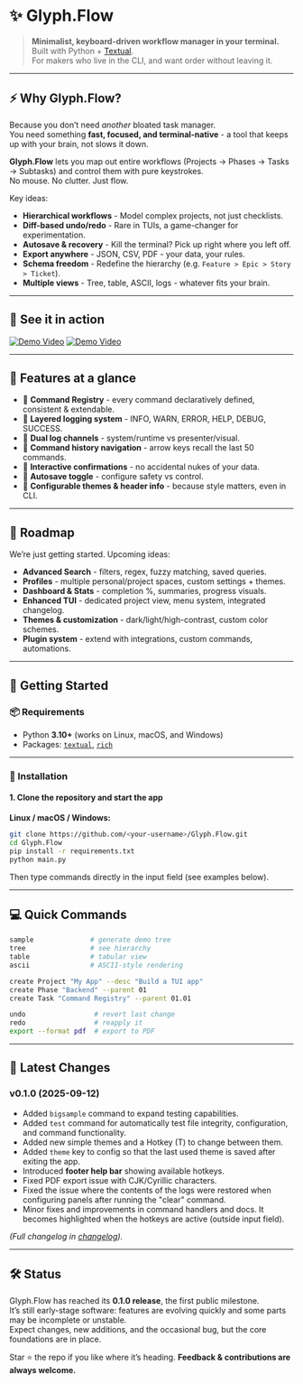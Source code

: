 # ✨ Glyph.Flow

> **Minimalist, keyboard-driven workflow manager in your terminal.**  
> Built with Python + [Textual](https://github.com/Textualize/textual).  
> For makers who live in the CLI, and want order without leaving it.  

---

## ⚡ Why Glyph.Flow?

Because you don’t need *another* bloated task manager.  
You need something **fast, focused, and terminal-native** - a tool that keeps up with your brain, not slows it down.

**Glyph.Flow** lets you map out entire workflows (Projects → Phases → Tasks → Subtasks) and control them with pure keystrokes.  
No mouse. No clutter. Just flow.  

Key ideas:
- **Hierarchical workflows** - Model complex projects, not just checklists.
- **Diff-based undo/redo** - Rare in TUIs, a game-changer for experimentation.
- **Autosave & recovery** - Kill the terminal? Pick up right where you left off.
- **Export anywhere** - JSON, CSV, PDF - your data, your rules.
- **Schema freedom** - Redefine the hierarchy (e.g. `Feature > Epic > Story > Ticket`).
- **Multiple views** - Tree, table, ASCII, logs - whatever fits your brain.  

---

## 🎥 See it in action

[![Demo Video](https://img.shields.io/badge/▶-Watch%20the%20demo-red)](https://github.com/user-attachments/assets/0a706a5a-91e9-4f22-8f0c-a5ba3e3c483a)
[![Demo Video](https://img.shields.io/badge/▶-Watch%20the%20demo-red)](https://github.com/user-attachments/assets/cff273d6-08d5-4c76-a296-e0eb02c6004e)

---

## 🧩 Features at a glance

- 🔹 **Command Registry** - every command declaratively defined, consistent & extendable.  
- 🔹 **Layered logging system** - INFO, WARN, ERROR, HELP, DEBUG, SUCCESS.  
- 🔹 **Dual log channels** - system/runtime vs presenter/visual.  
- 🔹 **Command history navigation** - arrow keys recall the last 50 commands.  
- 🔹 **Interactive confirmations** - no accidental nukes of your data.  
- 🔹 **Autosave toggle** - configure safety vs control.  
- 🔹 **Configurable themes & header info** - because style matters, even in CLI.  

---

## 🧭 Roadmap

We’re just getting started. Upcoming ideas:

- **Advanced Search** - filters, regex, fuzzy matching, saved queries.  
- **Profiles** - multiple personal/project spaces, custom settings + themes.  
- **Dashboard & Stats** - completion %, summaries, progress visuals.  
- **Enhanced TUI** - dedicated project view, menu system, integrated changelog.  
- **Themes & customization** - dark/light/high-contrast, custom color schemes.  
- **Plugin system** - extend with integrations, custom commands, automations.  

---

## 🚀 Getting Started

### 📦 Requirements
- Python **3.10+** (works on Linux, macOS, and Windows)
- Packages: [`textual`](https://github.com/Textualize/textual), [`rich`](https://github.com/Textualize/rich)

---

### 🔽 Installation

#### 1. Clone the repository and start the app
**Linux / macOS / Windows:**
```bash
git clone https://github.com/<your-username>/Glyph.Flow.git
cd Glyph.Flow
pip install -r requirements.txt
python main.py

```

Then type commands directly in the input field (see examples below).

---

## 💻 Quick Commands

```bash
sample              # generate demo tree
tree                # see hierarchy
table               # tabular view
ascii               # ASCII-style rendering

create Project "My App" --desc "Build a TUI app"  
create Phase "Backend" --parent 01  
create Task "Command Registry" --parent 01.01  

undo                 # revert last change
redo                 # reapply it
export --format pdf  # export to PDF
```

---

## 📜 Latest Changes

### v0.1.0 (2025-09-12)
- Added `bigsample` command to expand testing capabilities.
- Added `test` command for automatically test file integrity, configuration, and command functionality.
- Added new simple themes and a Hotkey (T) to change between them.
- Added `theme` key to config so that the last used theme is saved after exiting the app.
- Introduced **footer help bar** showing available hotkeys.
- Fixed PDF export issue with CJK/Cyrillic characters.
- Fixed the issue where the contents of the logs were restored when configuring panels after running the "clear" command.
- Minor fixes and improvements in command handlers and docs. It becomes highlighted when the hotkeys are active (outside input field).

*(Full changelog in [changelog](CHANGELOG.md)).*

---

## 🛠 Status

Glyph.Flow has reached its **0.1.0 release**, the first public milestone.  
It’s still early-stage software: features are evolving quickly and some parts may be incomplete or unstable.  
Expect changes, new additions, and the occasional bug, but the core foundations are in place.

Star ⭐ the repo if you like where it’s heading.
**Feedback & contributions are always welcome.**

